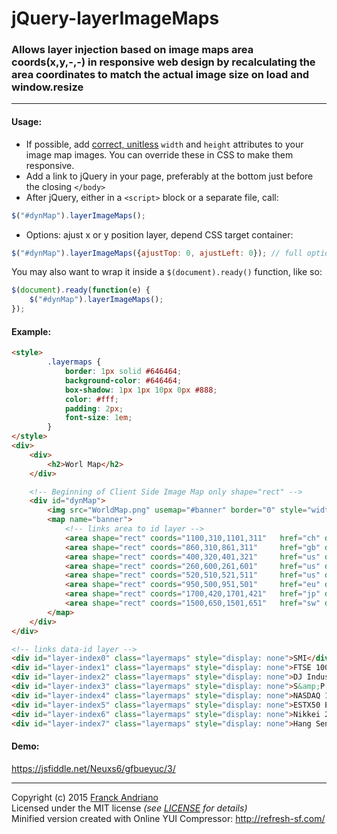 # jQuery-layerImageMaps

### Allows layer injection based on image maps area coords(x,y,-,-) in responsive web design by recalculating the area coordinates to match the actual image size on load and window.resize

---

#### Usage:

* If possible, add [correct, unitless](http://dev.w3.org/html5/markup/img.html) `width` and `height` attributes to your image map images. You can override these in CSS to make them responsive.
* Add a link to jQuery in your page, preferably at the bottom just before the closing `</body>`
* After jQuery, either in a `<script>` block or a separate file, call:

```js
$("#dynMap").layerImageMaps();
```

* Options: ajust x or y position layer, depend CSS target container:

```js
$("#dynMap").layerImageMaps({ajustTop: 0, ajustLeft: 0}); // full options!
```

You may also want to wrap it inside a `$(document).ready()` function, like so:

```js
$(document).ready(function(e) {
    $("#dynMap").layerImageMaps();
});
```

#### Example:

```html
<style>
        .layermaps {
            border: 1px solid #646464;
            background-color: #646464;
            box-shadow: 1px 1px 10px 0px #888;
            color: #fff;
            padding: 2px;
            font-size: 1em;
        }
</style>
<div>
    <div>
        <h2>Worl Map</h2>
    </div>

    <!-- Beginning of Client Side Image Map only shape="rect" -->
    <div id="dynMap">
        <img src="WorldMap.png" usemap="#banner" border="0" style="width: 100%; height: auto">
        <map name="banner">
            <!-- links area to id layer -->
            <area shape="rect" coords="1100,310,1101,311"   href="ch" data-id="index0"/> 
            <area shape="rect" coords="860,310,861,311"     href="gb" data-id="index1"/>
            <area shape="rect" coords="400,320,401,321"     href="us" data-id="index2"/>
            <area shape="rect" coords="260,600,261,601"     href="us" data-id="index3"/>
            <area shape="rect" coords="520,510,521,511"     href="us" data-id="index4"/>
            <area shape="rect" coords="950,500,951,501"     href="eu" data-id="index5"/>
            <area shape="rect" coords="1700,420,1701,421"   href="jp" data-id="index6"/>
            <area shape="rect" coords="1500,650,1501,651"   href="sw" data-id="index7"/>
        </map>
    </div>
</div>

<!-- links data-id layer -->
<div id="layer-index0" class="layermaps" style="display: none">SMI</div>
<div id="layer-index1" class="layermaps" style="display: none">FTSE 100</div>
<div id="layer-index2" class="layermaps" style="display: none">DJ Industr Average</div>
<div id="layer-index3" class="layermaps" style="display: none">S&amp;P 500</div>
<div id="layer-index4" class="layermaps" style="display: none">NASDAQ 100</div>
<div id="layer-index5" class="layermaps" style="display: none">ESTX50 EUR P</div>
<div id="layer-index6" class="layermaps" style="display: none">Nikkei 225</div>
<div id="layer-index7" class="layermaps" style="display: none">Hang Seng</div>
```

#### Demo:

https://jsfiddle.net/Neuxs6/gfbueyuc/3/

---

Copyright (c) 2015 [Franck Andriano](http://jservlet.com)  
Licensed under the MIT license *(see [LICENSE](https://github.com/javaguru/jQuery-layerImageMaps/blob/master/LICENSE) for details)*  
Minified version created with Online YUI Compressor: http://refresh-sf.com/
